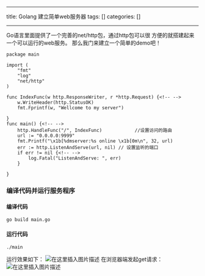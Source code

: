 
--- 
title:  Golang 建立简单web服务器 
tags: []
categories: [] 

---
Go语言里面提供了一个完善的net/http包，通过http包可以很 方便的就搭建起来一个可以运行的web服务。 那么我门来建立一个简单的demo吧！

```
package main

import (
	"fmt"
	"log"
	"net/http"
)

func IndexFunc(w http.ResponseWriter, r *http.Request) {<!-- -->
	w.WriteHeader(http.StatusOK)
	fmt.Fprintf(w, "Wellcome to my server")

}
func main() {<!-- -->
	http.HandleFunc("/", IndexFunc)            //设置访问的路由
	url := "0.0.0.0:9999"
	fmt.Printf("\x1b[%dmserver:%s online \x1b[0m\n", 32, url)
	err := http.ListenAndServe(url, nil) // 设置监听的端口
	if err != nil {<!-- -->
		log.Fatal("ListenAndServe: ", err)
	}

}

```

### 编译代码并运行服务程序

#### 编译代码

```
go build main.go

```

#### 运行代码

```
./main

```

运行效果如下： <img src="https://img-blog.csdnimg.cn/7176feb5a1224dd19858e5b3712d14c3.png#pic_center" alt="在这里插入图片描述"> 在浏览器端发起get请求： <img src="https://img-blog.csdnimg.cn/da074b31d79549508f47924a5334e04a.png#pic_center" alt="在这里插入图片描述">
